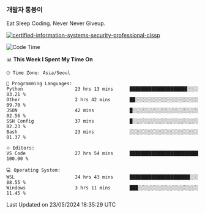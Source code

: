 ### 개발자 통붕이
Eat Sleep Coding.
Never Never Giveup.

[![certified-information-systems-security-professional-cissp](https://user-images.githubusercontent.com/44606727/157613689-acd84ec6-5f8f-4e79-89d9-a8d51f033634.png)](https://www.credly.com/badges/f394a010-85a0-450b-9136-8043af01d71c/public_url)

<!--START_SECTION:waka-->
![Code Time](http://img.shields.io/badge/Code%20Time-2%2C959%20hrs%2023%20mins-blue)

📊 **This Week I Spent My Time On** 

```text
🕑︎ Time Zone: Asia/Seoul

💬 Programming Languages: 
Python                   23 hrs 13 mins      █████████████████████░░░░   83.21 % 
Other                    2 hrs 42 mins       ██░░░░░░░░░░░░░░░░░░░░░░░   09.70 % 
JSON                     42 mins             █░░░░░░░░░░░░░░░░░░░░░░░░   02.56 % 
SSH Config               37 mins             █░░░░░░░░░░░░░░░░░░░░░░░░   02.23 % 
Bash                     23 mins             ░░░░░░░░░░░░░░░░░░░░░░░░░   01.37 % 

🔥 Editors: 
VS Code                  27 hrs 54 mins      █████████████████████████   100.00 % 

💻 Operating System: 
WSL                      24 hrs 43 mins      ██████████████████████░░░   88.55 % 
Windows                  3 hrs 11 mins       ███░░░░░░░░░░░░░░░░░░░░░░   11.45 % 
```


 Last Updated on 23/05/2024 18:35:29 UTC
<!--END_SECTION:waka-->
